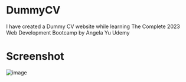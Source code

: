 # DummyCV
I have created a Dummy CV website while learning The Complete 2023 Web Development Bootcamp by Angela Yu Udemy

# Screenshot

![image](https://user-images.githubusercontent.com/88231580/219759502-7802201d-ece0-4061-a16e-1c9bd96d80a8.png)
